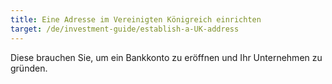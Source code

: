 ```yaml
---
title: Eine Adresse im Vereinigten Königreich einrichten
target: /de/investment-guide/establish-a-UK-address
---
```


Diese brauchen Sie, um ein Bankkonto zu eröffnen und Ihr Unternehmen zu gründen.